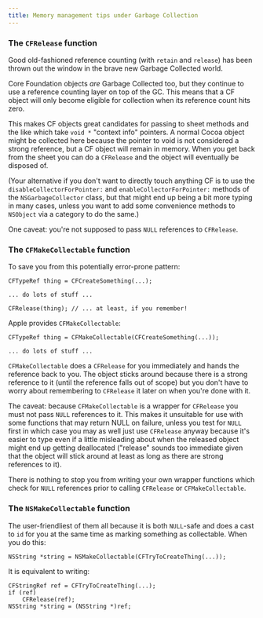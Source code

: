```yaml
---
title: Memory management tips under Garbage Collection
---
```



### The `CFRelease` function

Good old-fashioned reference counting (with `retain` and `release`) has been thrown out the window in the brave new Garbage Collected world.

Core Foundation objects *are* Garbage Collected too, but they continue to use a reference counting layer on top of the GC. This means that a CF object will only become eligible for collection when its reference count hits zero.

This makes CF objects great candidates for passing to sheet methods and the like which take `void *` "context info" pointers. A normal Cocoa object might be collected here because the pointer to void is not considered a strong reference, but a CF object will remain in memory. When you get back from the sheet you can do a `CFRelease` and the object will eventually be disposed of.

(Your alternative if you don't want to directly touch anything CF is to use the `disableCollectorForPointer:` and `enableCollectorForPointer:` methods of the `NSGarbageCollector` class, but that might end up being a bit more typing in many cases, unless you want to add some convenience methods to `NSObject` via a category to do the same.)

One caveat: you're not supposed to pass `NULL` references to `CFRelease`.


### The `CFMakeCollectable` function

To save you from this potentially error-prone pattern:

    CFTypeRef thing = CFCreateSomething(...);

    ... do lots of stuff ...

    CFRelease(thing); // ... at least, if you remember!

Apple provides `CFMakeCollectable`:

    CFTypeRef thing = CFMakeCollectable(CFCreateSomething(...));

    ... do lots of stuff ...

`CFMakeCollectable` does a `CFRelease` for you immediately and hands the reference back to you. The object sticks around because there is a strong reference to it (until the reference falls out of scope) but you don't have to worry about remembering to `CFRelease` it later on when you're done with it.

The caveat: because `CFMakeCollectable` is a wrapper for `CFRelease` you must not pass `NULL` references to it. This makes it unsuitable for use with some functions that may return NULL on failure, unless you test for `NULL` first in which case you may as well just use `CFRelease` anyway because it's easier to type even if a little misleading about when the released object might end up getting deallocated ("release" sounds too immediate given that the object will stick around at least as long as there are strong references to it).

There is nothing to stop you from writing your own wrapper functions which check for `NULL` references prior to calling `CFRelease` or `CFMakeCollectable`.


### The `NSMakeCollectable` function

The user-friendliest of them all because it is both `NULL`-safe and does a cast to `id` for you at the same time as marking something as collectable. When you do this:

    NSString *string = NSMakeCollectable(CFTryToCreateThing(...));

It is equivalent to writing:

    CFStringRef ref = CFTryToCreateThing(...);
    if (ref)
        CFRelease(ref);
    NSString *string = (NSString *)ref;
